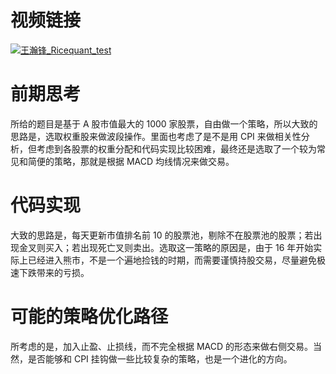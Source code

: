 # 视频链接

 [![王瀚锋_Ricequant_test](http://ol5pvu2w5.bkt.clouddn.com/%E7%8E%8B%E7%80%9A%E9%94%8B_Ricequant_test.png)](http://ol5pvu2w5.bkt.clouddn.com/%E7%8E%8B%E7%80%9A%E9%94%8B_Ricequant_test.mov)

# 前期思考

所给的题目是基于 A 股市值最大的 1000 家股票，自由做一个策略，所以大致的思路是，选取权重股来做波段操作。里面也考虑了是不是用 CPI 来做相关性分析，但考虑到各股票的权重分配和代码实现比较困难，最终还是选取了一个较为常见和简便的策略，那就是根据 MACD 均线情况来做交易。

# 代码实现

大致的思路是，每天更新市值排名前 10 的股票池，剔除不在股票池的股票；若出现金叉则买入；若出现死亡叉则卖出。选取这一策略的原因是，由于 16 年开始实际上已经进入熊市，不是一个遍地捡钱的时期，而需要谨慎持股交易，尽量避免极速下跌带来的亏损。

# 可能的策略优化路径

所考虑的是，加入止盈、止损线，而不完全根据 MACD 的形态来做右侧交易。当然，是否能够和 CPI 挂钩做一些比较复杂的策略，也是一个进化的方向。